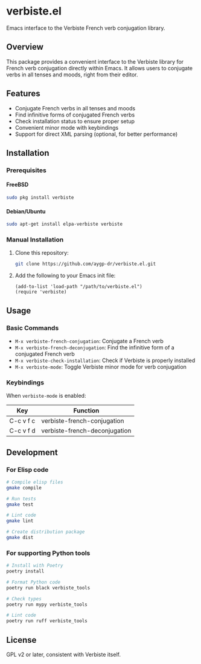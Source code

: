 # verbiste.el

Emacs interface to the Verbiste French verb conjugation library.

## Overview

This package provides a convenient interface to the Verbiste library for French verb conjugation directly within Emacs. It allows users to conjugate verbs in all tenses and moods, right from their editor.

## Features

- Conjugate French verbs in all tenses and moods
- Find infinitive forms of conjugated French verbs
- Check installation status to ensure proper setup
- Convenient minor mode with keybindings
- Support for direct XML parsing (optional, for better performance)

## Installation

### Prerequisites

#### FreeBSD
```bash
sudo pkg install verbiste
```

#### Debian/Ubuntu
```bash
sudo apt-get install elpa-verbiste verbiste
```

### Manual Installation

1. Clone this repository:
   ```bash
   git clone https://github.com/aygp-dr/verbiste.el.git
   ```

2. Add the following to your Emacs init file:
   ```elisp
   (add-to-list 'load-path "/path/to/verbiste.el")
   (require 'verbiste)
   ```

## Usage

### Basic Commands

- `M-x verbiste-french-conjugation`: Conjugate a French verb
- `M-x verbiste-french-deconjugation`: Find the infinitive form of a conjugated French verb
- `M-x verbiste-check-installation`: Check if Verbiste is properly installed
- `M-x verbiste-mode`: Toggle Verbiste minor mode for verb conjugation

### Keybindings

When `verbiste-mode` is enabled:

| Key       | Function                      |
|-----------|-------------------------------|
| C-c v f c | verbiste-french-conjugation   |
| C-c v f d | verbiste-french-deconjugation |

## Development

### For Elisp code

```bash
# Compile elisp files
gmake compile

# Run tests
gmake test

# Lint code
gmake lint

# Create distribution package
gmake dist
```

### For supporting Python tools

```bash
# Install with Poetry
poetry install

# Format Python code
poetry run black verbiste_tools

# Check types
poetry run mypy verbiste_tools

# Lint code
poetry run ruff verbiste_tools
```

## License

GPL v2 or later, consistent with Verbiste itself.